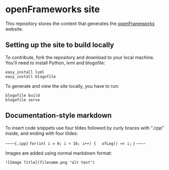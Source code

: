# openFrameworks site

This repository stores the content that generates the [openFrameworks](http://openFrameworks.cc/) website.

## Setting up the site to build locally

To contribute, fork the repository and download to your local machine. You'll need to install Python, lxml and blogofile:

	easy_install lxml
	easy_install blogofile

To generate and view the site locally, you have to run:

	blogofile build
	blogofile serve

## Documentation-style markdown

To insert code snippets use four tildes followed by curly braces with ".cpp" inside, and ending with four tildes:

`~~~~{.cpp}`
`for(int i = 0; i < 16; i++) {`
`	ofLog() << i; `
`}`
`~~~~`

Images are added using normal markdown format:

`![Image Title](filename.png "alt text")`
